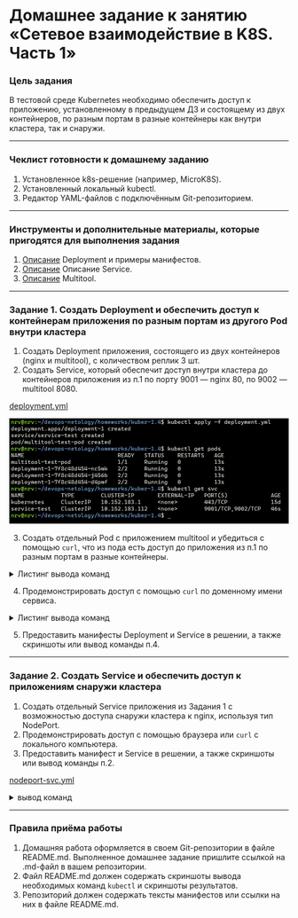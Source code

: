 # Домашнее задание к занятию «Сетевое взаимодействие в K8S. Часть 1»

### Цель задания

В тестовой среде Kubernetes необходимо обеспечить доступ к приложению, установленному в предыдущем ДЗ и состоящему из двух контейнеров, по разным портам в разные контейнеры как внутри кластера, так и снаружи.

------

### Чеклист готовности к домашнему заданию

1. Установленное k8s-решение (например, MicroK8S).
2. Установленный локальный kubectl.
3. Редактор YAML-файлов с подключённым Git-репозиторием.

------

### Инструменты и дополнительные материалы, которые пригодятся для выполнения задания

1. [Описание](https://kubernetes.io/docs/concepts/workloads/controllers/deployment/) Deployment и примеры манифестов.
2. [Описание](https://kubernetes.io/docs/concepts/services-networking/service/) Описание Service.
3. [Описание](https://github.com/wbitt/Network-MultiTool) Multitool.

------

### Задание 1. Создать Deployment и обеспечить доступ к контейнерам приложения по разным портам из другого Pod внутри кластера

1. Создать Deployment приложения, состоящего из двух контейнеров (nginx и multitool), с количеством реплик 3 шт.
2. Создать Service, который обеспечит доступ внутри кластера до контейнеров приложения из п.1 по порту 9001 — nginx 80, по 9002 — multitool 8080.


[deployment.yml](deployment.yml)

![](files/kuber-1.4-1.png)

3. Создать отдельный Pod с приложением multitool и убедиться с помощью `curl`, что из пода есть доступ до приложения из п.1 по разным портам в разные контейнеры.

<details>
<summary>Листинг вывода команд</summary>

```shell
nrv@nrv:~/devops-netology/homeworks/kuber-1.4$ kubectl get pods -o wide
NAME                            READY   STATUS    RESTARTS   AGE   IP            NODE       NOMINATED NODE   READINESS GATES
multitool-test-pod              1/1     Running   0          15m   10.1.113.27   kuber-vm   <none>           <none>
deployment-1-7f8c48d454-nc5mk   2/2     Running   0          15m   10.1.113.24   kuber-vm   <none>           <none>
deployment-1-7f8c48d454-j456b   2/2     Running   0          15m   10.1.113.25   kuber-vm   <none>           <none>
deployment-1-7f8c48d454-d4pmf   2/2     Running   0          15m   10.1.113.26   kuber-vm   <none>           <none>
nrv@nrv:~/devops-netology/homeworks/kuber-1.4$ kubectl exec multitool-test-pod -- curl -s 10.1.113.24:8080
WBITT Network MultiTool (with NGINX) - deployment-1-7f8c48d454-nc5mk - 10.1.113.24 - HTTP: 8080 , HTTPS: 443 . (Formerly praqma/network-multitool)
nrv@nrv:~/devops-netology/homeworks/kuber-1.4$ kubectl exec multitool-test-pod -- curl -s 10.1.113.25:8080
WBITT Network MultiTool (with NGINX) - deployment-1-7f8c48d454-j456b - 10.1.113.25 - HTTP: 8080 , HTTPS: 443 . (Formerly praqma/network-multitool)
nrv@nrv:~/devops-netology/homeworks/kuber-1.4$ kubectl exec multitool-test-pod -- curl -s 10.1.113.26:8080
WBITT Network MultiTool (with NGINX) - deployment-1-7f8c48d454-d4pmf - 10.1.113.26 - HTTP: 8080 , HTTPS: 443 . (Formerly praqma/network-multitool)
nrv@nrv:~/devops-netology/homeworks/kuber-1.4$ kubectl exec multitool-test-pod -- curl -s 10.1.113.24:80
<!DOCTYPE html>
<html>
<head>
<title>Welcome to nginx!</title>
<style>
html { color-scheme: light dark; }
body { width: 35em; margin: 0 auto;
font-family: Tahoma, Verdana, Arial, sans-serif; }
</style>
</head>
<body>
<h1>Welcome to nginx!</h1>
<p>If you see this page, the nginx web server is successfully installed and
working. Further configuration is required.</p>

<p>For online documentation and support please refer to
<a href="http://nginx.org/">nginx.org</a>.<br/>
Commercial support is available at
<a href="http://nginx.com/">nginx.com</a>.</p>

<p><em>Thank you for using nginx.</em></p>
</body>
</html>
nrv@nrv:~/devops-netology/homeworks/kuber-1.4$ kubectl exec multitool-test-pod -- curl -s 10.1.113.25:80
<!DOCTYPE html>
<html>
<head>
<title>Welcome to nginx!</title>
<style>
html { color-scheme: light dark; }
body { width: 35em; margin: 0 auto;
font-family: Tahoma, Verdana, Arial, sans-serif; }
</style>
</head>
<body>
<h1>Welcome to nginx!</h1>
<p>If you see this page, the nginx web server is successfully installed and
working. Further configuration is required.</p>

<p>For online documentation and support please refer to
<a href="http://nginx.org/">nginx.org</a>.<br/>
Commercial support is available at
<a href="http://nginx.com/">nginx.com</a>.</p>

<p><em>Thank you for using nginx.</em></p>
</body>
</html>
nrv@nrv:~/devops-netology/homeworks/kuber-1.4$ kubectl exec multitool-test-pod -- curl -s 10.1.113.26:80
<!DOCTYPE html>
<html>
<head>
<title>Welcome to nginx!</title>
<style>
html { color-scheme: light dark; }
body { width: 35em; margin: 0 auto;
font-family: Tahoma, Verdana, Arial, sans-serif; }
</style>
</head>
<body>
<h1>Welcome to nginx!</h1>
<p>If you see this page, the nginx web server is successfully installed and
working. Further configuration is required.</p>

<p>For online documentation and support please refer to
<a href="http://nginx.org/">nginx.org</a>.<br/>
Commercial support is available at
<a href="http://nginx.com/">nginx.com</a>.</p>

<p><em>Thank you for using nginx.</em></p>
</body>
</html>
nrv@nrv:~/devops-netology/homeworks/kuber-1.4$
```
</details>

4. Продемонстрировать доступ с помощью `curl` по доменному имени сервиса.

<details>
<summary>Листинг вывода команд</summary>

```shell
nrv@nrv:~/devops-netology/homeworks/kuber-1.4$ kubectl describe svc service-test
Name:              service-test
Namespace:         default
Labels:            <none>
Annotations:       <none>
Selector:          app=nginx
Type:              ClusterIP
IP Family Policy:  SingleStack
IP Families:       IPv4
IP:                10.152.183.112
IPs:               10.152.183.112
Port:              service-nginx-http  9001/TCP
TargetPort:        nginx-http/TCP
Endpoints:         10.1.113.24:80,10.1.113.25:80,10.1.113.26:80
Port:              service-multitool-http  9002/TCP
TargetPort:        mtool-http/TCP
Endpoints:         10.1.113.24:8080,10.1.113.25:8080,10.1.113.26:8080
Session Affinity:  None
Events:            <none>
nrv@nrv:~/devops-netology/homeworks/kuber-1.4$ kubectl exec multitool-test-pod -- curl -s service-test:9001
<!DOCTYPE html>
<html>
<head>
<title>Welcome to nginx!</title>
<style>
html { color-scheme: light dark; }
body { width: 35em; margin: 0 auto;
font-family: Tahoma, Verdana, Arial, sans-serif; }
</style>
</head>
<body>
<h1>Welcome to nginx!</h1>
<p>If you see this page, the nginx web server is successfully installed and
working. Further configuration is required.</p>

<p>For online documentation and support please refer to
<a href="http://nginx.org/">nginx.org</a>.<br/>
Commercial support is available at
<a href="http://nginx.com/">nginx.com</a>.</p>

<p><em>Thank you for using nginx.</em></p>
</body>
</html>
nrv@nrv:~/devops-netology/homeworks/kuber-1.4$ kubectl exec multitool-test-pod -- curl -s service-test:9002
WBITT Network MultiTool (with NGINX) - deployment-1-7f8c48d454-j456b - 10.1.113.25 - HTTP: 8080 , HTTPS: 443 . (Formerly praqma/network-multitool)
nrv@nrv:~/devops-netology/homeworks/kuber-1.4$ kubectl exec multitool-test-pod -- curl -s service-test.default.svc.cluste
r.local:9001
<!DOCTYPE html>
<html>
<head>
<title>Welcome to nginx!</title>
<style>
html { color-scheme: light dark; }
body { width: 35em; margin: 0 auto;
font-family: Tahoma, Verdana, Arial, sans-serif; }
</style>
</head>
<body>
<h1>Welcome to nginx!</h1>
<p>If you see this page, the nginx web server is successfully installed and
working. Further configuration is required.</p>

<p>For online documentation and support please refer to
<a href="http://nginx.org/">nginx.org</a>.<br/>
Commercial support is available at
<a href="http://nginx.com/">nginx.com</a>.</p>

<p><em>Thank you for using nginx.</em></p>
</body>
</html>
nrv@nrv:~/devops-netology/homeworks/kuber-1.4$ kubectl exec multitool-test-pod -- curl -s service-test.default.svc.cluster.local:9002
WBITT Network MultiTool (with NGINX) - deployment-1-7f8c48d454-d4pmf - 10.1.113.26 - HTTP: 8080 , HTTPS: 443 . (Formerly praqma/network-multitool)
nrv@nrv:~/devops-netology/homeworks/kuber-1.4$
```
</details>

5. Предоставить манифесты Deployment и Service в решении, а также скриншоты или вывод команды п.4.

------
### Задание 2. Создать Service и обеспечить доступ к приложениям снаружи кластера

1. Создать отдельный Service приложения из Задания 1 с возможностью доступа снаружи кластера к nginx, используя тип NodePort.
2. Продемонстрировать доступ с помощью браузера или `curl` с локального компьютера.
3. Предоставить манифест и Service в решении, а также скриншоты или вывод команды п.2.

[nodeport-svc.yml](nodeport-svc.yml)

<details>
<summary>вывод команд</summary>

```shell
nrv@nrv:~/devops-netology/homeworks/kuber-1.4$ kubectl get svc
NAME           TYPE        CLUSTER-IP       EXTERNAL-IP   PORT(S)                         AGE
kubernetes     ClusterIP   10.152.183.1     <none>        443/TCP                         15d
service-test   ClusterIP   10.152.183.112   <none>        9001/TCP,9002/TCP               32m
nodeport-svc   NodePort    10.152.183.129   <none>        9001:30081/TCP,9002:30082/TCP   12s
nrv@nrv:~/devops-netology/homeworks/kuber-1.4$ curl -s 158.160.16.1:300081
nrv@nrv:~/devops-netology/homeworks/kuber-1.4$ curl -s 158.160.16.1:30081
<!DOCTYPE html>
<html>
<head>
<title>Welcome to nginx!</title>
<style>
html { color-scheme: light dark; }
body { width: 35em; margin: 0 auto;
font-family: Tahoma, Verdana, Arial, sans-serif; }
</style>
</head>
<body>
<h1>Welcome to nginx!</h1>
<p>If you see this page, the nginx web server is successfully installed and
working. Further configuration is required.</p>

<p>For online documentation and support please refer to
<a href="http://nginx.org/">nginx.org</a>.<br/>
Commercial support is available at
<a href="http://nginx.com/">nginx.com</a>.</p>

<p><em>Thank you for using nginx.</em></p>
</body>
</html>
nrv@nrv:~/devops-netology/homeworks/kuber-1.4$ curl -s 158.160.16.1:30082
WBITT Network MultiTool (with NGINX) - deployment-1-7f8c48d454-nc5mk - 10.1.113.24 - HTTP: 8080 , HTTPS: 443 . (Formerly praqma/network-multitool)
nrv@nrv:~/devops-netology/homeworks/kuber-1.4$
```
</details>

------

### Правила приёма работы

1. Домашняя работа оформляется в своем Git-репозитории в файле README.md. Выполненное домашнее задание пришлите ссылкой на .md-файл в вашем репозитории.
2. Файл README.md должен содержать скриншоты вывода необходимых команд `kubectl` и скриншоты результатов.
3. Репозиторий должен содержать тексты манифестов или ссылки на них в файле README.md.

